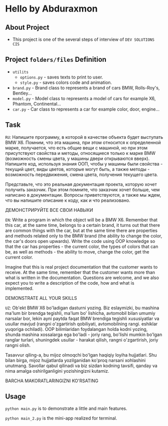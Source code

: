 # Hello by Abduraxmon

## About Project

- This project is one of the several steps of interview of `DEV SOLUTIONS CIS`

## Project `folders/files` Definition
- `utilits`
    - `options.py` - saves texts to print to user.
    - `style.py` - saves colors code and animation.
- `brand.py` - Brand class to represents a brand of cars BMW, Rolls-Roy's, Bentley...
- `model.py` - Model class to represents a model of cars for example X6, Phantom, Continental...
- `car.py` - Car class to represents a car for example color, door, engine...

## Task

`RU`: Напишите программу, в которой в качестве объекта будет выступать BMW X6. Помним, что эта машина, при этом
относится к определенной марке, получается, что есть общие вещи с машиной, но при этом присутствуют свойства и методы,
относящиеся только к марке BMW (возможность смены цвета, у машины двери открываются вверх). Напишите код, используя
знания ООП, чтобы у машины были свойства - текущий цвет, виды цветов, которые могут быть, а также методы - возможность
передвижения, смена цвета, получения текущего цвета.

Представьте, что это реальная документация проекта, которую хочет получить заказчик. При этом помните, что заказчик
хочет больше, чем написано в документации. Вопросы приветствуются, а также мы ждем, что вы напишите описание к коду, как
и что реализовано.

ДЕМОНСТРИРУЙТЕ ВСЕ СВОИ НАВЫКИ

`EN`: Write a program in which the object will be a BMW X6. Remember that this car, at the same time, belongs to a
certain brand, it turns out that there are common things with the car, but at the same time there are properties and
methods related only to the BMW brand (the ability to change the color, the car's doors open upwards). Write the code
using OOP knowledge so that the car has properties - the current color, the types of colors that can be, as well as
methods - the ability to move, change the color, get the current color.

Imagine that this is real project documentation that the customer wants to receive. At the same time, remember that the
customer wants more than what is written in the documentation. Questions are welcome, and we also expect you to write a
description of the code, how and what is implemented.

DEMONSTRATE ALL YOUR SKILLS

`UZ`: Ob'ekt BMW X6 bo'ladigan dasturni yozing. Biz eslaymizki, bu mashina ma'lum bir brendga tegishli, ma'lum bo'
lishicha, avtomobil bilan umumiy narsalar bor, lekin ayni paytda faqat BMW brendiga tegishli xususiyatlar va usullar
mavjud (rangni o'zgartirish qobiliyati, avtomobilning rangi. eshiklar yuqoriga ochiladi). OOP bilimlaridan foydalangan
holda kodni yozing, shunda mashina xossalarga ega bo'ladi - joriy rang, bo'lishi mumkin bo'lgan ranglar turlari,
shuningdek usullar - harakat qilish, rangni o'zgartirish, joriy rangni olish.

Tasavvur qiling-a, bu mijoz olmoqchi bo'lgan haqiqiy loyiha hujjatlari. Shu bilan birga, mijoz hujjatlarda yozilganidan
ko'proq narsani xohlashini unutmang. Savollar qabul qilinadi va biz sizdan kodning tavsifi, qanday va nima amalga
oshirilganligini yozishingizni kutamiz.

BARCHA MAKORATLARINGIZNI KO'RSATING

## Usage

```python main.py``` is to demonstrate a little and main features.

```python main_2.py``` is the mini-app realized for terminal.
